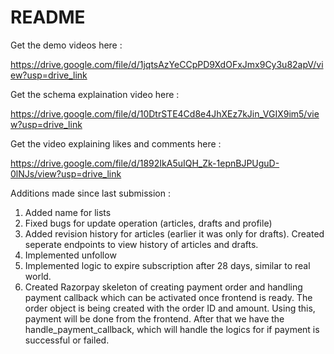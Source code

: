 # README

Get the demo videos here : 

https://drive.google.com/file/d/1jqtsAzYeCCpPD9XdOFxJmx9Cy3u82apV/view?usp=drive_link

Get the schema explaination video here : 

https://drive.google.com/file/d/10DtrSTE4Cd8e4JhXEz7kJin_VGIX9im5/view?usp=drive_link


Get the video explaining likes and comments here :

https://drive.google.com/file/d/1892IkA5uIQH_Zk-1epnBJPUguD-0lNJs/view?usp=drive_link


Additions made since last submission : 

1. Added name for lists
2. Fixed bugs for update operation (articles, drafts and profile)
3. Added revision history for articles (earlier it was only for drafts). Created seperate endpoints to view history of articles and drafts.
4. Implemented unfollow
5. Implemented logic to expire subscription after 28 days, similar to real world.
6. Created Razorpay skeleton of creating payment order and handling payment callback which can be activated once frontend is ready. The order object is being created with the order ID and amount. Using this, payment will be done from the frontend. After that we have the handle_payment_callback, which will handle the logics for if payment is successful or failed.
